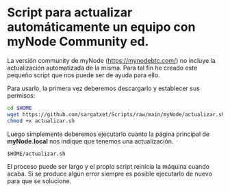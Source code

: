 # Script para actualizar automáticamente un equipo con myNode Community ed.

La versión community de myNode (https://mynodebtc.com/) no incluye la actualización automatizada de la misma. Para tal fin he creado este pequeño script que nos puede ser de ayuda para ello.

Para usarlo, la primera vez deberemos descargarlo y establecer sus permisos:

```Bash Shell
cd $HOME
wget https://github.com/sargatxet/Scripts/raw/main/myNode/actualizar.sh
chmod +x actualizar.sh
```

Luego simplemente deberemos ejecutarlo cuanto la página principal de **myNode.local** nos indique que tenemos una actualización.

```
$HOME/actualizar.sh
```

El proceso puede ser largo y el propio script reinicia la máquina cuando acaba. Si se produce algún error siempre es posible ejecutarlo de nuevo para que se solucione.
